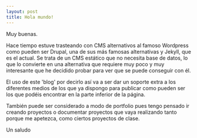 ```yaml
---
layout: post
title: Hola mundo!
---
```


Muy buenas. 

Hace tiempo estuve trasteando con CMS alternativos al famoso Wordpress como pueden ser Drupal, una de sus más famosas alternativas y Jekyll, que es el actual.
Se trata de un CMS estático que no necesita base de datos, lo que lo convierte en una alternativa que requiere muy poco y muy interesante que he decidido probar para ver que se puede conseguir con él.

El uso de este 'blog' por decirlo así va a ser dar un soporte extra a los diferentes medios de los que ya dispongo para publicar como pueden ser los que podéis encontrar en la parte inferior de la página.

También puede ser considerado a modo de portfolio pues tengo pensado ir creando proyectos o documentar proyectos que vaya realizando tanto porque me apetezca, como ciertos proyectos de clase.

Un saludo
